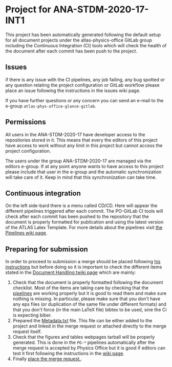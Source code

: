 Project for ANA-STDM-2020-17-INT1
====================

This project has been automatically generated following the default setup for all document projects under the atlas-physics-office GitLab group including the Continuous Integration (CI) tools which will check the health of the document after each commit has been push to the project.

## Issues
if there is any issue with the CI pipelines, any job failing, any bug spotted or any question relating the project configuration or GitLab workflow please place an issue following the instructions in the issues wiki page.

If you have further questions or any concern you can send an e-mail to the e-group `atlas-phys-office-glance-gitlab`.

## Permissions
All users in the ANA-STDM-2020-17 have developer access to the repositories stored in it. This means that every the editors of this project have access to work without any limit in this project but cannot access the project configuration.

The users under the group ANA-STDM-2020-17 are managed via the editors e-group. If at any point anyone wants to have access to this project please include that user in the e-group and the automatic synchronization will take care of it. Keep in mind that this synchronization can take time.

## Continuous integration

On the left side-bard there is a menu called CD/CD. Here will appear the different pipelines triggered after each commit. The PO-GitLab CI tools will check after each commit has been pushed to the repository that the document is properly formatted for publication and using the latest version of the ATLAS Latex Template. For more details about the pipelines visit [the Pipelines wiki page](https://gitlab.cern.ch/atlas-physics-office/gitlab-integration/wikis/pipelines).

## Preparing for submission

In order to proceed to submission a merge should be placed following [his instructions](https://gitlab.cern.ch/atlas-physics-office/gitlab-integration/wikis/mergerequest) but before doing so it is important to check the different items stated in the [Document Handling twiki page](https://twiki.cern.ch/twiki/bin/view/AtlasProtected/DocumentHandling#PO_GitLab_papers) which are mainly:

1. Check that the document is properly formatted following the document checklist. Most of the items are taking care by checking that the [pipelines](https://gitlab.cern.ch/atlas-physics-office/gitlab-integration/wikis/pipelines) are working properly but it is good to read them and make sure nothing is missing. In particular, please make sure that you don't have any eps files (or duplication of the same file under different formats) and that you don't force (in the main LaTeX file) bibtex to be used, sine the Ci is expecting biber.
2. Prepared the [Metadata.txt](https://twiki.cern.ch/twiki/bin/view/AtlasProtected/MetadataPreparation) file. This file can be either added to the project and linked in the merge request or attached directly to the merge request itself.
3. Check that the figures and tables webpages tarball will be properly generated. This is done in the `PO-*` pipelines automatically after the merge request is accepted by Physics Office but it is good if editors can test it first following the instructions in the [wiki page](https://gitlab.cern.ch/atlas-physics-office/gitlab-integration/wikis/pipelines#po-pipelines).
4. Finally [place the merge request.](https://gitlab.cern.ch/atlas-physics-office/gitlab-integration/wikis/mergerequest).
